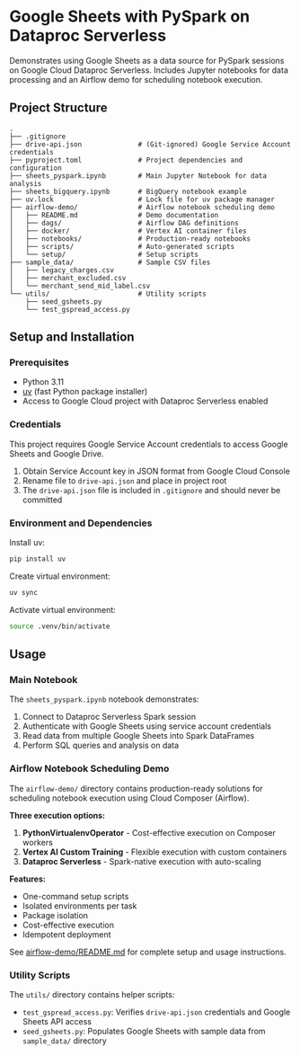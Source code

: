 # Google Sheets with PySpark on Dataproc Serverless

Demonstrates using Google Sheets as a data source for PySpark sessions on Google Cloud Dataproc Serverless. Includes Jupyter notebooks for data processing and an Airflow demo for scheduling notebook execution.

## Project Structure

```
.
├── .gitignore
├── drive-api.json              # (Git-ignored) Google Service Account credentials
├── pyproject.toml              # Project dependencies and configuration
├── sheets_pyspark.ipynb        # Main Jupyter Notebook for data analysis
├── sheets_bigquery.ipynb       # BigQuery notebook example
├── uv.lock                     # Lock file for uv package manager
├── airflow-demo/               # Airflow notebook scheduling demo
│   ├── README.md               # Demo documentation
│   ├── dags/                   # Airflow DAG definitions
│   ├── docker/                 # Vertex AI container files
│   ├── notebooks/              # Production-ready notebooks
│   ├── scripts/                # Auto-generated scripts
│   └── setup/                  # Setup scripts
├── sample_data/                # Sample CSV files
│   ├── legacy_charges.csv
│   ├── merchant_excluded.csv
│   └── merchant_send_mid_label.csv
└── utils/                      # Utility scripts
    ├── seed_gsheets.py
    └── test_gspread_access.py
```

## Setup and Installation

### Prerequisites

- Python 3.11
- [uv](https://github.com/astral-sh/uv) (fast Python package installer)
- Access to Google Cloud project with Dataproc Serverless enabled

### Credentials

This project requires Google Service Account credentials to access Google Sheets and Google Drive.

1. Obtain Service Account key in JSON format from Google Cloud Console
2. Rename file to `drive-api.json` and place in project root
3. The `drive-api.json` file is included in `.gitignore` and should never be committed

### Environment and Dependencies

Install uv:
```bash
pip install uv
```

Create virtual environment:
```bash
uv sync
```

Activate virtual environment:
```bash
source .venv/bin/activate
```

## Usage

### Main Notebook

The `sheets_pyspark.ipynb` notebook demonstrates:
1. Connect to Dataproc Serverless Spark session
2. Authenticate with Google Sheets using service account credentials
3. Read data from multiple Google Sheets into Spark DataFrames
4. Perform SQL queries and analysis on data

### Airflow Notebook Scheduling Demo

The `airflow-demo/` directory contains production-ready solutions for scheduling notebook execution using Cloud Composer (Airflow).

**Three execution options:**
1. **PythonVirtualenvOperator** - Cost-effective execution on Composer workers
2. **Vertex AI Custom Training** - Flexible execution with custom containers
3. **Dataproc Serverless** - Spark-native execution with auto-scaling

**Features:**
- One-command setup scripts
- Isolated environments per task
- Package isolation
- Cost-effective execution
- Idempotent deployment

See [airflow-demo/README.md](airflow-demo/README.md) for complete setup and usage instructions.

### Utility Scripts

The `utils/` directory contains helper scripts:

- `test_gspread_access.py`: Verifies `drive-api.json` credentials and Google Sheets API access
- `seed_gsheets.py`: Populates Google Sheets with sample data from `sample_data/` directory
